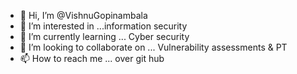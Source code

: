 - 👋 Hi, I’m @VishnuGopinambala
- 👀 I’m interested in ...information security
- 🌱 I’m currently learning ... Cyber security
- 💞️ I’m looking to collaborate on ... Vulnerability assessments & PT
- 📫 How to reach me ... over git hub

<!---
VishnuGopinambala/VishnuGopinambala is a ✨ special ✨ repository because its `README.md` (this file) appears on your GitHub profile.
You can click the Preview link to take a look at your changes.
--->
